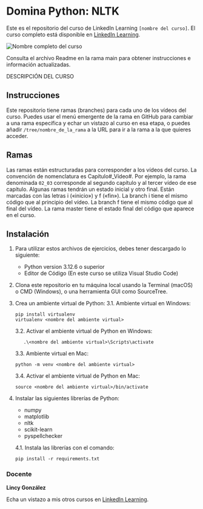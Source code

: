 # Domina Python: NLTK

Este es el repositorio del curso de LinkedIn Learning `[nombre del curso]`. El curso completo está disponible en [LinkedIn Learning][lil-course-url].

![Nombre completo del curso][lil-thumbnail-url] 

Consulta el archivo Readme en la rama main para obtener instrucciones e información actualizadas.


DESCRIPCIÓN DEL CURSO

## Instrucciones

Este repositorio tiene ramas (branches) para cada uno de los vídeos del curso. Puedes usar el menú emergente de la rama en GitHub para cambiar a una rama específica y echar un vistazo al curso en esa etapa, o puedes añadir `/tree/nombre_de_la_rama` a la URL para ir a la rama a la que quieres acceder.

## Ramas

Las ramas están estructuradas para corresponder a los vídeos del curso. La convención de nomenclatura es Capítulo#_Vídeo#. Por ejemplo, la rama denominada `02_03` corresponde al segundo capítulo y al tercer vídeo de ese capítulo. Algunas ramas tendrán un estado inicial y otro final. Están marcadas con las letras i («inicio») y f («fin»). La branch i tiene el mismo código que al principio del vídeo. La branch f tiene el mismo código que al final del vídeo. La rama master tiene el estado final del código que aparece en el curso.

## Instalación

1. Para utilizar estos archivos de ejercicios, debes tener descargado lo siguiente:
   - Python version 3.12.6 o superior
   - Editor de Código (En este curso se utiliza Visual Studio Code)

2. Clona este repositorio en tu máquina local usando la Terminal (macOS) o CMD (Windows), o una herramienta GUI como SourceTree.
3. Crea un ambiente virtual de Python:
   3.1. Ambiente virtual en Windows:

      ```text
      pip install virtualenv
      virtualenv <nombre del ambiente virtual>
      ```

   3.2. Activar el ambiente virtual de Python en Windows:

   ```text
      .\<nombre del ambiente virtual>\Scripts\activate
      ```

   3.3. Ambiente virtual en Mac:

      ```text
      python -m venv <nombre del ambiente virtual>
      ```

   3.4. Activar el ambiente virtual de Python en Mac:

      ```text
      source <nombre del ambiente virtual>/bin/activate
      ```

4. Instalar las siguientes librerías de Python:
   - numpy
   - matplotlib
   - nltk
   - scikit-learn
   - pyspellchecker

   4.1. Instala las librerías con el comando:

      ```text
      pip install -r requirements.txt
      ```

### Docente

**Lincy González**

Echa un vistazo a mis otros cursos en [LinkedIn Learning](https://www.linkedin.com/learning/instructors/lincy-gonzalez-rojas).

[0]: # (Replace these placeholder URLs with actual course URLs)
[lil-course-url]: https://www.linkedin.com
[lil-thumbnail-url]: https://media.licdn.com/dms/image/v2/D4E0DAQGPiX3DZu0kMQ/learning-public-crop_675_1200/learning-public-crop_675_1200/0/1733392633889?e=2147483647&v=beta&t=WXSHErMwWavYunQ34gH4pOd5bXzdjmjn4eu2Bk9K0Io

[1]: # (End of ES-Instruction ###############################################################################################)
